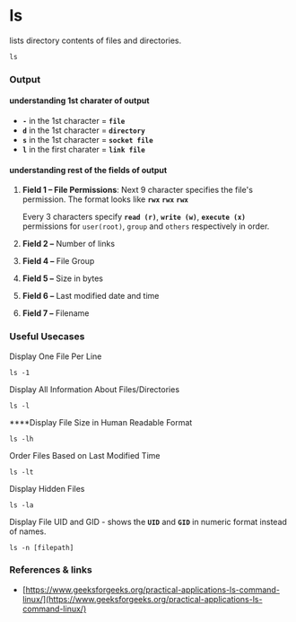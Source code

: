 # ls

lists directory contents of files and directories.

```text
ls
```

### Output

#### understanding 1st charater of output

* **`-`** in the 1st character = **`file`**
* **`d`** in the 1st character = **`directory`**
* **`s`** in the 1st character = **`socket file`**
* **`l`** in the first charater =  **`link file`**

#### understanding rest of the fields of output

1. **Field 1 – File Permissions**: Next 9 character specifies the file's permission. The format looks like **`rwx`** **`rwx`** **`rwx`**

   Every 3 characters specify **`read (r)`**, **`write (w)`**, **`execute (x)`** permissions for `user(root)`, `group` and `others` respectively in order.

2. **Field 2 –** Number of links
3. **Field 4 –** File Group
4. **Field 5 –** Size in bytes
5. **Field 6 –** Last modified date and time
6. **Field 7 –** Filename

### Useful Usecases

 Display One File Per Line

```text
ls -1
```

 Display All Information About Files/Directories

```text
ls -l
```

  ****Display File Size in Human Readable Format

```text
ls -lh
```

 Order Files Based on Last Modified Time

```text
ls -lt
```

 Display Hidden Files

```text
ls -la
```

 Display File UID and GID - shows the **`UID`** and **`GID`** in numeric format instead of names.

```text
ls -n [filepath]
```

### References & links

* [https://www.geeksforgeeks.org/practical-applications-ls-command-linux/](https://www.geeksforgeeks.org/practical-applications-ls-command-linux/)

